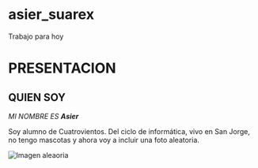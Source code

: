 # asier_suarex
Trabajo para hoy


# PRESENTACION

## QUIEN SOY

_MI NOMBRE ES **Asier**_

Soy alumno de Cuatrovientos. Del ciclo de informática, vivo en San Jorge, no tengo mascotas y ahora voy a incluir una foto aleatoria.

![Imagen aleaoria](https://1.bp.blogspot.com/-79DdxzZkDog/T76QV6v5IuI/AAAAAAAAAEY/6DzpGZzsmfA/s320/homerocatolico_456_336.jpg)

